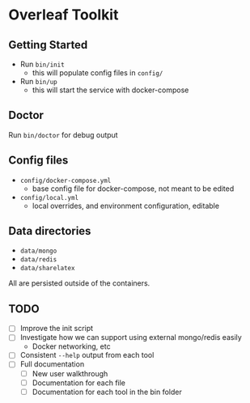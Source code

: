 # Overleaf Toolkit

## Getting Started

- Run `bin/init`
  - this will populate config files in `config/`
- Run `bin/up`
  - this will start the service with docker-compose


## Doctor

Run `bin/doctor` for debug output


## Config files

- `config/docker-compose.yml`
  - base config file for docker-compose, not meant to be edited
- `config/local.yml`
  - local overrides, and environment configuration, editable


## Data directories

- `data/mongo`
- `data/redis`
- `data/sharelatex`

All are persisted outside of the containers. 


## TODO

- [ ] Improve the init script
- [ ] Investigate how we can support using external mongo/redis easily
  - Docker networking, etc
- [ ] Consistent `--help` output from each tool
- [ ] Full documentation
   - [ ] New user walkthrough
   - [ ] Documentation for each file
   - [ ] Documentation for each tool in the bin folder

